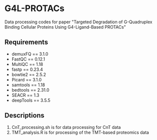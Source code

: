 # G4L-PROTACs
Data processing codes for paper "Targeted Degradation of G-Quadruplex Binding Cellular Proteins Using G4-Ligand-Based PROTACs"

## Requirements
- demuxFQ == 3.1.0
- FastQC == 0.12.1
- MultiQC == 1.18
- fastp == 0.23.4
- bowtie2 == 2.5.2
- Picard == 3.1.0
- samtools == 1.18
- bedtools == 2.31.0
- SEACR == 1.3
- deepTools == 3.5.5

## Descriptions
1. CnT_processing.sh is for data processing for CnT data
2. TMT_analysis.R is for processing of the TMT-based proteomics data
